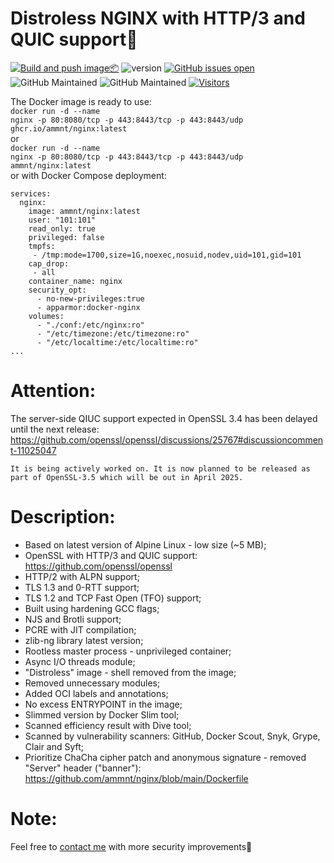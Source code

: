 # Distroless NGINX with HTTP/3 and QUIC support🚀

[![Build and push image📦](https://github.com/ammnt/nginx/actions/workflows/build.yml/badge.svg)](https://github.com/ammnt/nginx/actions/workflows/build.yml)
![version](https://img.shields.io/badge/version-1.27.3-blue)
[![GitHub issues open](https://img.shields.io/github/issues/ammnt/nginx.svg)](https://github.com/ammnt/nginx/issues)
![GitHub Maintained](https://img.shields.io/badge/open%20source-yes-orange)
![GitHub Maintained](https://img.shields.io/badge/maintained-yes-yellow)
[![Visitors](https://hits.seeyoufarm.com/api/count/incr/badge.svg?url=https%3A%2F%2Fgithub.com%2Fammnt%2Fnginx&count_bg=%2379C83D&title_bg=%23555555&icon=&icon_color=%23E7E7E7&title=visitors&edge_flat=false)](https://hits.seeyoufarm.com)

The Docker image is ready to use:<br>
<code>docker run -d --name nginx -p 80:8080/tcp -p 443:8443/tcp -p 443:8443/udp ghcr.io/ammnt/nginx:latest</code><br>
or<br>
<code>docker run -d --name nginx -p 80:8080/tcp -p 443:8443/tcp -p 443:8443/udp ammnt/nginx:latest</code><br>
or with Docker Compose deployment:
```
services:
  nginx:
    image: ammnt/nginx:latest
    user: "101:101"
    read_only: true
    privileged: false
    tmpfs:
     - /tmp:mode=1700,size=1G,noexec,nosuid,nodev,uid=101,gid=101
    cap_drop:
     - all
    container_name: nginx
    security_opt:
      - no-new-privileges:true
      - apparmor:docker-nginx
    volumes:
      - "./conf:/etc/nginx:ro"
      - "/etc/timezone:/etc/timezone:ro"
      - "/etc/localtime:/etc/localtime:ro"
...
```

# Attention:

The server-side QIUC support expected in OpenSSL 3.4 has been delayed until the next release:
https://github.com/openssl/openssl/discussions/25767#discussioncomment-11025047
```
It is being actively worked on. It is now planned to be released as part of OpenSSL-3.5 which will be out in April 2025.
```

# Description:

- Based on latest version of Alpine Linux - low size (~5 MB);
- OpenSSL with HTTP/3 and QUIC support:<br>
https://github.com/openssl/openssl
- HTTP/2 with ALPN support;
- TLS 1.3 and 0-RTT support;
- TLS 1.2 and TCP Fast Open (TFO) support;
- Built using hardening GCC flags;
- NJS and Brotli support;
- PCRE with JIT compilation;
- zlib-ng library latest version;
- Rootless master process - unprivileged container;
- Async I/O threads module;
- "Distroless" image - shell removed from the image;
- Removed unnecessary modules;
- Added OCI labels and annotations;
- No excess ENTRYPOINT in the image;
- Slimmed version by Docker Slim tool;
- Scanned efficiency result with Dive tool;
- Scanned by vulnerability scanners: GitHub, Docker Scout, Snyk, Grype, Clair and Syft;
- Prioritize ChaCha cipher patch and anonymous signature - removed "Server" header ("banner"):<br>
https://github.com/ammnt/nginx/blob/main/Dockerfile

# Note:

Feel free to <a href="https://github.com/ammnt/nginx/issues/new">contact me</a> with more security improvements🙋
